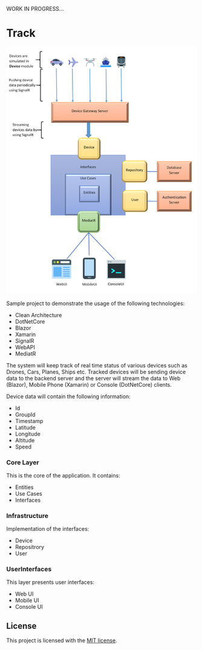 WORK IN PROGRESS...

# Track

![alt text](https://github.com/melihercan/Track/blob/master/Track.png)

Sample project to demonstrate the usage of the following technologies:
- Clean Architecture
- DotNetCore
- Blazor
- Xamarin
- SignalR
- WebAPI
- MediatR

The system will keep track of real time status of various devices such as Drones, Cars, Planes, Ships etc. Tracked devices will be sending device data to the backend server and the server will stream the data to Web (Blazor), Mobile Phone (Xamarin) or Console (DotNetCore) clients.

Device data will contain the following information:
- Id
- GroupId
- Timestamp
- Latitude
- Longitude
- Altitude
- Speed

### Core Layer

This is the core of the application. It contains:
- Entities
- Use Cases
- Interfaces


### Infrastructure

Implementation of the interfaces:
- Device
- Repositrory
- User

### UserInterfaces

This layer presents user interfaces:
- Web UI
- Mobile UI
- Console UI

## License

This project is licensed with the [MIT license](LICENSE).


